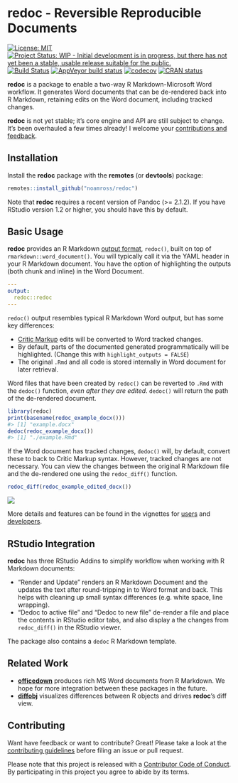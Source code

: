 
<!-- README.md is generated from README.Rmd. Please edit that file -->

# redoc - Reversible Reproducible Documents

<!-- badges: start -->

[![License:
MIT](https://img.shields.io/badge/License-MIT-blue.svg)](https://opensource.org/licenses/MIT)
[![Project Status: WIP - Initial development is in progress, but there
has not yet been a stable, usable release suitable for the
public.](http://www.repostatus.org/badges/latest/wip.svg)](http://www.repostatus.org/#wip)
[![Build
Status](https://travis-ci.org/noamross/redoc.svg?branch=master)](https://travis-ci.org/noamross/redoc)
[![AppVeyor build
status](https://ci.appveyor.com/api/projects/status/github/noamross/redoc?branch=master&svg=true)](https://ci.appveyor.com/project/noamross/redoc)
[![codecov](https://codecov.io/gh/noamross/redoc/branch/master/graph/badge.svg)](https://codecov.io/gh/noamross/redoc)
[![CRAN
status](https://www.r-pkg.org/badges/version/redoc)](https://cran.r-project.org/package=redoc)
<!-- badges: end -->

**redoc** is a package to enable a two-way R Markdown-Microsoft Word
workflow. It generates Word documents that can be de-rendered back into
R Markdown, retaining edits on the Word document, including tracked
changes.

**redoc** is not yet stable; it’s core engine and API are still subject
to change. It’s been overhauled a few times already\! I welcome your
[contributions and
feedback](https://noamross.github.io/redoc/CONTRIBUTING.html).

## Installation

Install the **redoc** package with the **remotes** (or **devtools**)
package:

``` r
remotes::install_github("noamross/redoc")
```

Note that **redoc** requires a recent version of Pandoc (\>= 2.1.2). If
you have RStudio version 1.2 or higher, you should have this by default.

## Basic Usage

**redoc** provides an R Markdown [output
format](https://bookdown.org/yihui/rmarkdown/output-formats.html),
`redoc()`, built on top of `rmarkdown::word_document()`. You will
typically call it via the YAML header in your R Markdown document. You
have the option of highlighting the outputs (both chunk and inline) in
the Word Document.

``` yaml
---
output:
  redoc::redoc
---
```

`redoc()` output resembles typical R Markdown Word output, but has some
key differences:

  - [Critic Markup](http://criticmarkup.com/spec.php#thebasicsyntax)
    edits will be converted to Word tracked changes.
  - By default, parts of the documented generated programmatically will
    be highlighted. (Change this with `highlight_outputs = FALSE`)
  - The original `.Rmd` and all code is stored internally in Word
    document for later retrieval.

Word files that have been created by `redoc()` can be reverted to `.Rmd`
with the `dedoc()` function, *even after they are edited*. `dedoc()`
will return the path of the de-rendered document.

``` r
library(redoc)
print(basename(redoc_example_docx()))
#> [1] "example.docx"
dedoc(redoc_example_docx())
#> [1] "./example.Rmd"
```

If the Word document has tracked changes, `dedoc()` will, by default,
convert these to back to Critic Markup syntax. However, tracked changes
are not necessary. You can view the changes between the original R
Markdown file and the de-rendered one using the `redoc_diff()` function.

``` r
redoc_diff(redoc_example_edited_docx())
```

![](man/figures/readme-diff.png)

More details and features can be found in the vignettes for
[users](https://noamross.github.io/redoc/articles/mixed-workflows-with-redoc.html)
and
[developers](https://noamross.github.io/redoc/articles/redoc-package-design.html).

## RStudio Integration

**redoc** has three RStudio Addins to simplify workflow when working
with R Markdown documents:

  - “Render and Update” renders an R Markdown Document and the updates
    the text after round-tripping in to Word format and back. This helps
    with cleaning up small syntax differences (e.g. white space, line
    wrapping).
  - “Dedoc to active file” and “Dedoc to new file” de-render a file and
    place the contents in RStudio editor tabs, and also display a the
    changes from `redoc_diff()` in the RStudio viewer.

The package also contains a `dedoc` R Markdown template.

## Related Work

  - [**officedown**](https://github.com/davidgohel/officedown) produces
    rich MS Word documents from R Markdown. We hope for more integration
    between these packages in the future.
  - [**diffobj**](https://github.com/brodieG/diffobj) visualizes
    differences between R objects and drives **redoc**’s diff view.

## Contributing

Want have feedback or want to contribute? Great\! Please take a look at
the [contributing
guidelines](https://github.com/noamross/redoc/blob/master/.github/CONTRIBUTING.md)
before filing an issue or pull request.

Please note that this project is released with a [Contributor Code of
Conduct](https://github.com/noamross/redoc/blob/master/.github/CODE_OF_CONDUCT.md).
By participating in this project you agree to abide by its terms.
